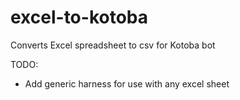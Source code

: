 # excel-to-kotoba
Converts Excel spreadsheet to csv for Kotoba bot

TODO:
- Add generic harness for use with any excel sheet